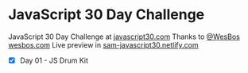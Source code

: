 # JavaScript 30 Day Challenge

JavaScript 30 Day Challenge at [javascript30.com](https://javascript30.com/)
Thanks to [@WesBos](https://twitter.com/wesbos) [wesbos.com](https://wesbos.com/)
Live preview in [sam-javascript30.netlify.com](http://sam-javascript30.netlify.com/)

- [x] Day 01 - JS Drum Kit
